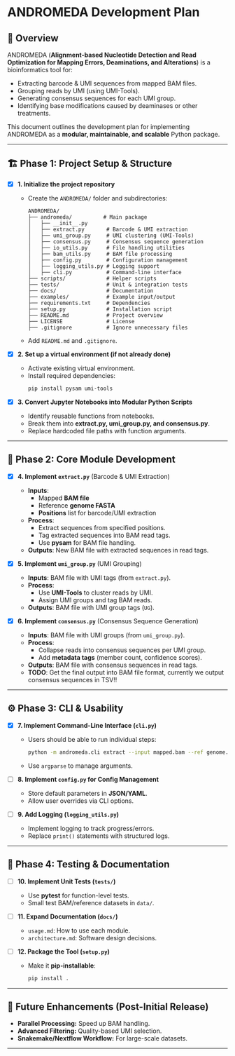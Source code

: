 # ANDROMEDA Development Plan  

## 📌 Overview  
ANDROMEDA (**Alignment-based Nucleotide Detection and Read Optimization for Mapping Errors, Deaminations, and Alterations**) is a bioinformatics tool for:  
- Extracting barcode & UMI sequences from mapped BAM files.  
- Grouping reads by UMI (using UMI-Tools).  
- Generating consensus sequences for each UMI group.  
- Identifying base modifications caused by deaminases or other treatments.  

This document outlines the development plan for implementing ANDROMEDA as a **modular, maintainable, and scalable** Python package.

---

## 🏗️ Phase 1: Project Setup & Structure  
- [X] **1. Initialize the project repository**  
   - Create the `ANDROMEDA/` folder and subdirectories:  
     ```
     ANDROMEDA/
     ├── andromeda/          # Main package
     │   ├── __init__.py
     │   ├── extract.py       # Barcode & UMI extraction
     │   ├── umi_group.py     # UMI clustering (UMI-Tools)
     │   ├── consensus.py     # Consensus sequence generation
     │   ├── io_utils.py      # File handling utilities
     │   ├── bam_utils.py     # BAM file processing
     │   ├── config.py        # Configuration management
     │   ├── logging_utils.py # Logging support
     │   ├── cli.py           # Command-line interface
     ├── scripts/             # Helper scripts
     ├── tests/               # Unit & integration tests
     ├── docs/                # Documentation
     ├── examples/            # Example input/output
     ├── requirements.txt     # Dependencies
     ├── setup.py             # Installation script
     ├── README.md            # Project overview
     ├── LICENSE              # License
     ├── .gitignore           # Ignore unnecessary files
     ```
   - Add `README.md` and `.gitignore`.  

- [X] **2. Set up a virtual environment (if not already done)**  
   - Activate existing virtual environment.  
   - Install required dependencies:  
     ```bash
     pip install pysam umi-tools
     ```

- [X] **3. Convert Jupyter Notebooks into Modular Python Scripts**  
   - Identify reusable functions from notebooks.  
   - Break them into **extract.py, umi_group.py, and consensus.py**.  
   - Replace hardcoded file paths with function arguments.  

---

## 🚀 Phase 2: Core Module Development  

- [X] **4. Implement `extract.py`** (Barcode & UMI Extraction)  
   - **Inputs**:  
     - Mapped **BAM file**  
     - Reference **genome FASTA**  
     - **Positions** list for barcode/UMI extraction  
   - **Process**:  
     - Extract sequences from specified positions.  
     - Tag extracted sequences into BAM read tags.  
     - Use **pysam** for BAM file handling.  
   - **Outputs**: New BAM file with extracted sequences in read tags.  

- [X] **5. Implement `umi_group.py`** (UMI Grouping)  
   - **Inputs**: BAM file with UMI tags (from `extract.py`).  
   - **Process**:  
     - Use **UMI-Tools** to cluster reads by UMI.  
     - Assign UMI groups and tag BAM reads.  
   - **Outputs**: BAM file with UMI group tags (`UG`).  

- [X] **6. Implement `consensus.py`** (Consensus Sequence Generation)  
   - **Inputs**: BAM file with UMI groups (from `umi_group.py`).  
   - **Process**:  
     - Collapse reads into consensus sequences per UMI group.  
     - Add **metadata tags** (member count, confidence scores).  
   - **Outputs**: BAM file with consensus sequences in read tags.  
   - **TODO**: Get the final output into BAM file format, currently we output consensus sequences in TSV!!

---

## ⚙️ Phase 3: CLI & Usability  

- [x] **7. Implement Command-Line Interface (`cli.py`)**  
   - Users should be able to run individual steps:  
     ```bash
     python -m andromeda.cli extract --input mapped.bam --ref genome.fa --positions pos.txt --output extracted.bam
     ```
   - Use `argparse` to manage arguments.  

- [ ] **8. Implement `config.py` for Config Management**  
   - Store default parameters in **JSON/YAML**.  
   - Allow user overrides via CLI options.  

- [ ] **9. Add Logging (`logging_utils.py`)**  
   - Implement logging to track progress/errors.  
   - Replace `print()` statements with structured logs.  

---

## 🧪 Phase 4: Testing & Documentation  

- [ ] **10. Implement Unit Tests (`tests/`)**  
   - Use **pytest** for function-level tests.  
   - Small test BAM/reference datasets in `data/`.  

- [ ] **11. Expand Documentation (`docs/`)**  
   - `usage.md`: How to use each module.  
   - `architecture.md`: Software design decisions.  

- [ ] **12. Package the Tool (`setup.py`)**  
   - Make it **pip-installable**:  
     ```bash
     pip install .
     ```

---

## 🔮 Future Enhancements (Post-Initial Release)  
- **Parallel Processing:** Speed up BAM handling.  
- **Advanced Filtering:** Quality-based UMI selection.  
- **Snakemake/Nextflow Workflow:** For large-scale datasets.  

---

